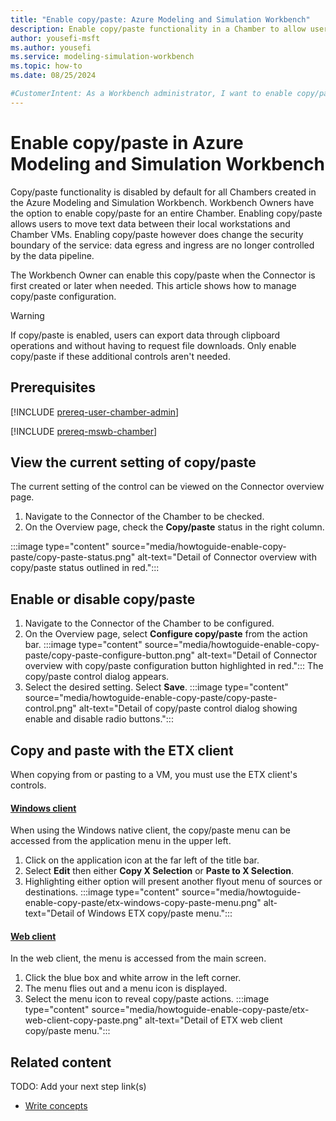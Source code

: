 ```yaml
---
title: "Enable copy/paste: Azure Modeling and Simulation Workbench"
description: Enable copy/paste functionality in a Chamber to allow users to copy and paste between their local machines and Workbench.
author: yousefi-msft
ms.author: yousefi
ms.service: modeling-simulation-workbench
ms.topic: how-to
ms.date: 08/25/2024

#CustomerIntent: As a Workbench administrator, I want to enable copy/paste functionality to allow users to be able to copy and paste into and out of a Workbench VM.
---
```


# Enable copy/paste in Azure Modeling and Simulation Workbench

Copy/paste functionality is disabled by default for all Chambers created in the Azure Modeling and Simulation Workbench. Workbench Owners have the option to enable copy/paste for an entire Chamber. Enabling copy/paste allows users to move text data between their local workstations and Chamber VMs. Enabling copy/paste however does change the security boundary of the service: data egress and ingress are no longer controlled by the data pipeline.

The Workbench Owner can enable this copy/paste when the Connector is first created or later when needed. This article shows how to manage copy/paste configuration.

> [!WARNING]
> If copy/paste is enabled, users can export data through clipboard operations and without having to request file downloads. Only enable copy/paste if these additional controls aren't needed.

## Prerequisites

[!INCLUDE [prereq-user-chamber-admin](includes/prereq/prereq-user-chamber-admin.md)]

[!INCLUDE [prereq-mswb-chamber](includes/prereq/prereq-mswb-chamber.md)]

## View the current setting of copy/paste

The current setting of the control can be viewed on the Connector overview page.

1. Navigate to the Connector of the Chamber to be checked.
1. On the Overview page, check the **Copy/paste** status in the right column.

:::image type="content" source="media/howtoguide-enable-copy-paste/copy-paste-status.png" alt-text="Detail of  Connector overview with copy/paste status outlined in red.":::

## Enable or disable copy/paste

1. Navigate to the Connector of the Chamber to be configured.
1. On the Overview page, select **Configure copy/paste** from the action bar.
:::image type="content" source="media/howtoguide-enable-copy-paste/copy-paste-configure-button.png" alt-text="Detail of Connector overview with copy/paste configuration button highlighted in red.":::
The copy/paste control dialog appears.
1. Select the desired setting. Select **Save**.
:::image type="content" source="media/howtoguide-enable-copy-paste/copy-paste-control.png" alt-text="Detail of copy/paste control dialog showing enable and disable radio buttons.":::

## Copy and paste with the ETX client

When copying from or pasting to a VM, you must use the ETX client's controls.

#### [Windows client](#tab/windows)

When using the Windows native client, the copy/paste menu can be accessed from the application menu in the upper left.

1. Click on the application icon at the far left of the title bar.
1. Select **Edit** then either **Copy X Selection** or **Paste to X Selection**.
1. Highlighting either option will present another flyout menu of sources or destinations.
:::image type="content" source="media/howtoguide-enable-copy-paste/etx-windows-copy-paste-menu.png" alt-text="Detail of Windows ETX copy/paste menu.":::

#### [Web client](#tab/web)

In the web client, the menu is accessed from the main screen.

1. Click the blue box and white arrow in the left corner.
1. The menu flies out and a menu icon is displayed.
1. Select the menu icon to reveal copy/paste actions.
:::image type="content" source="media/howtoguide-enable-copy-paste/etx-web-client-copy-paste.png" alt-text="Detail of ETX web client copy/paste menu.":::

## Related content

TODO: Add your next step link(s)

- [Write concepts](article-concept.md)
